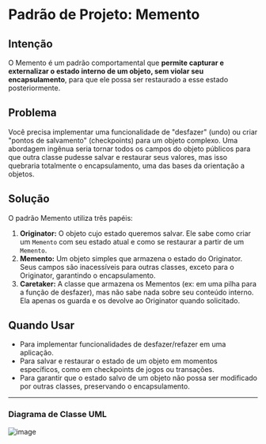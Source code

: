# Padrão de Projeto: Memento

## Intenção

O Memento é um padrão comportamental que **permite capturar e externalizar o estado interno de um objeto, sem violar seu encapsulamento**, para que ele possa ser restaurado a esse estado posteriormente.

## Problema

Você precisa implementar uma funcionalidade de "desfazer" (undo) ou criar "pontos de salvamento" (checkpoints) para um objeto complexo. Uma abordagem ingênua seria tornar todos os campos do objeto públicos para que outra classe pudesse salvar e restaurar seus valores, mas isso quebraria totalmente o encapsulamento, uma das bases da orientação a objetos.

## Solução

O padrão Memento utiliza três papéis:
1.  **Originator:** O objeto cujo estado queremos salvar. Ele sabe como criar um `Memento` com seu estado atual e como se restaurar a partir de um `Memento`.
2.  **Memento:** Um objeto simples que armazena o estado do Originator. Seus campos são inacessíveis para outras classes, exceto para o Originator, garantindo o encapsulamento.
3.  **Caretaker:** A classe que armazena os Mementos (ex: em uma pilha para a função de desfazer), mas não sabe nada sobre seu conteúdo interno. Ela apenas os guarda e os devolve ao Originator quando solicitado.

## Quando Usar

* Para implementar funcionalidades de desfazer/refazer em uma aplicação.
* Para salvar e restaurar o estado de um objeto em momentos específicos, como em checkpoints de jogos ou transações.
* Para garantir que o estado salvo de um objeto não possa ser modificado por outras classes, preservando o encapsulamento.

---
### Diagrama de Classe UML

![image](https://github.com/user-attachments/assets/89af80e6-d3ac-4ef2-9ed4-edebb3e77b76)
